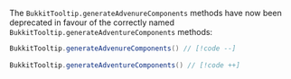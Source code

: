 The `BukkitTooltip.generateAdvenureComponents` methods have now been deprecated in favour of the correctly named `BukkitTooltip.generateAdventureComponents` methods:

```java
BukkitTooltip.generateAdvenureComponents() // [!code --]
    
BukkitTooltip.generateAdventureComponents() // [!code ++]
```